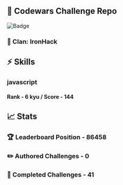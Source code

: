 ## :trident: Codewars Challenge Repo
![Badge](https://www.codewars.com/users/scottworks/badges/large)
### :wolf: Clan: IronHack
## :zap: Skills
### javascript
#### Rank - 6 kyu / Score - 144

## :chart_with_upwards_trend: Stats
### :trophy: Leaderboard Position - 86458
### :pencil2: Authored Challenges - 0
### :muscle: Completed Challenges - 41
